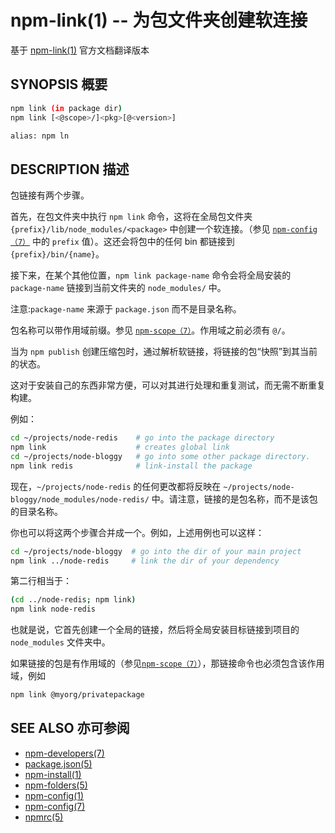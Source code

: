 npm-link(1) -- 为包文件夹创建软连接
=======================================
基于 [npm-link(1)](https://github.com/npm/npm/blob/latest/doc/cli/npm-link.md) 官方文档翻译版本

## SYNOPSIS 概要
```bash
npm link (in package dir)
npm link [<@scope>/]<pkg>[@<version>]

alias: npm ln
```


## DESCRIPTION 描述
包链接有两个步骤。

首先，在包文件夹中执行 `npm link` 命令，这将在全局包文件夹 `{prefix}/lib/node_modules/<package>` 中创建一个软连接。（参见 [`npm-config（7）`](https://docs.npmjs.com/misc/config) 中的 `prefix` 值）。这还会将包中的任何 bin 都链接到 `{prefix}/bin/{name}`。

接下来，在某个其他位置，`npm link package-name` 命令会将全局安装的 `package-name` 链接到当前文件夹的 `node_modules/` 中。


注意:`package-name` 来源于 `package.json` 而不是目录名称。

包名称可以带作用域前缀。参见 [`npm-scope（7）`](https://docs.npmjs.com/misc/scope)。作用域之前必须有 `@/`。

当为 `npm publish` 创建压缩包时，通过解析软链接，将链接的包“快照”到其当前的状态。

这对于安装自己的东西非常方便，可以对其进行处理和重复测试，而无需不断重复构建。

例如：
```bash
cd ~/projects/node-redis    # go into the package directory
npm link                    # creates global link
cd ~/projects/node-bloggy   # go into some other package directory.
npm link redis              # link-install the package
```

现在，`~/projects/node-redis` 的任何更改都将反映在 `~/projects/node-bloggy/node_modules/node-redis/` 中。请注意，链接的是包名称，而不是该包的目录名称。

你也可以将这两个步骤合并成一个。例如，上述用例也可以这样：
```bash
cd ~/projects/node-bloggy  # go into the dir of your main project
npm link ../node-redis     # link the dir of your dependency
```

第二行相当于：
```bash
(cd ../node-redis; npm link)
npm link node-redis
```

也就是说，它首先创建一个全局的链接，然后将全局安装目标链接到项目的 `node_modules` 文件夹中。

如果链接的包是有作用域的（参见[`npm-scope（7）`](https://docs.npmjs.com/misc/scope)），那链接命令也必须包含该作用域，例如
```bash
npm link @myorg/privatepackage
```


## SEE ALSO 亦可参阅
* [npm-developers(7)](https://docs.npmjs.com/misc/developers)
* [package.json(5)](https://docs.npmjs.com/files/package.json)
* [npm-install(1)](https://docs.npmjs.com/cli/install)
* [npm-folders(5)](https://docs.npmjs.com/files/folders)
* [npm-config(1)](https://docs.npmjs.com/cli/config)
* [npm-config(7)](https://docs.npmjs.com/misc/config)
* [npmrc(5)](https://docs.npmjs.com/files/npmrc)
